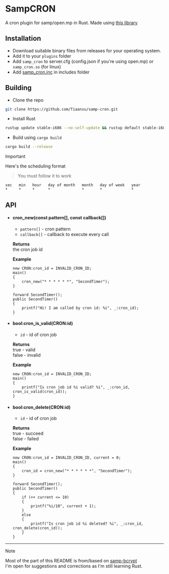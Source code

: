 # SampCRON

A cron plugin for samp/open.mp in Rust. Made using [this library](https://github.com/rs-god/rcron)

## Installation
- Download suitable binary files from releases for your operating system.
- Add it to your `plugins` folder
- Add `samp_cron` to server.cfg (config.json if you're using open.mp) or `samp_cron.so` (for linux)
- Add [samp_cron.inc](./include/samp_cron.inc) in includes folder

## Building
- Clone the repo
```bash
git clone https://github.com/Tiaansu/samp-cron.git
```
- Install Rust
```bash
rustup update stable-i686 --no-self-update && rustup default stable-i686
```
- Build using `cargo build`
```bash
cargo build --release
```

> [!IMPORTANT]
> Here's the scheduling format
> > You must follow it to work
> ```
> sec   min   hour   day of month   month   day of week   year
> *     *     *      *              *       *             *
> ```

## API
* #### cron_new(const pattern[], const callback[])
    * `pattern[]` - cron pattern
    * `callback[]` - callback to execute every call

    **Returns**   
        the cron job id

    **Example**   
    ```Pawn
    new CRON:cron_id = INVALID_CRON_ID;
    main()
    {
        cron_new("* * * * * *", "SecondTimer");
    }
    
    forward SecondTimer();
    public SecondTimer()
    {
        printf("Hi! I am called by cron id: %i", _:cron_id);
    }
    ```

* #### bool:cron_is_valid(CRON:id)
    * `id` - id of cron job

    **Returns**  
        true - valid  
        false - invalid  

    **Example**
    ```Pawn
    new CRON:cron_id = INVALID_CRON_ID;
    main()
    {
        printf("Is cron job id %i valid? %i", _:cron_id, cron_is_valid(cron_id));
    }
    ```

* #### bool:cron_delete(CRON:id)
    * `id` - id of cron job

    **Returns**   
        true - succeed  
        false - failed  

    **Example**
    ```Pawn
    new CRON:cron_id = INVALID_CRON_ID, current = 0;
    main()
    {
        cron_id = cron_new("* * * * * *", "SecondTimer");
    }

    forward SecondTimer();
    public SecondTimer()
    {
        if (++ current <= 10)
        {
            printf("%i/10", current + 1);
        }
        else
        {
            printf("Is cron job id %i deleted? %i", _:cron_id, cron_delete(cron_id));
        }
    }
    ```  

---

> [!NOTE]  
> Most of the part of this README is from/based on [samp-bcrypt](https://github.com/Sreyas-Sreelal/samp-bcrypt)   
> I'm open for suggestions and corrections as I'm still learning Rust.   
